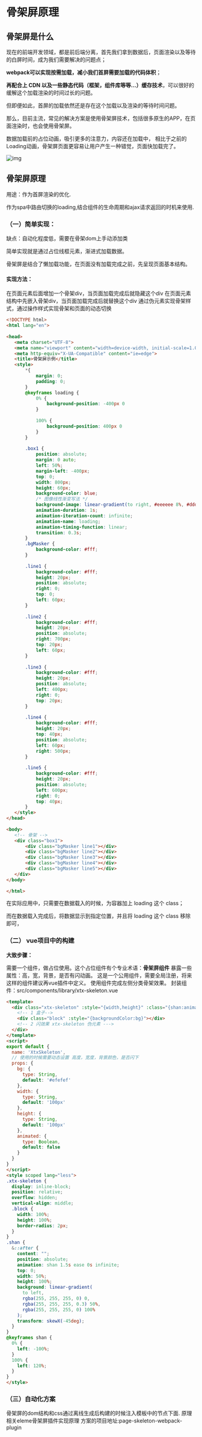 # 骨架屏原理



## 骨架屏是什么

现在的前端开发领域，都是前后端分离，首先我们拿到数据后，页面渲染以及等待的白屏时间，成为我们需要解决的问题点；

**webpack可以实现按需加载，减小我们首屏需要加载的代码体积**；

**再配合上 CDN 以及一些静态代码（框架，组件库等等…）缓存技术**，可以很好的缓解这个加载渲染的时间过长的问题。

但即便如此，首屏的加载依然还是存在这个加载以及渲染的等待时间问题。

那么，目前主流，常见的解决方案是使用骨架屏技术，包括很多原生的APP，在页面渲染时，也会使用骨架屏。

数据加载前的占位动画，吸引更多的注意力，内容还在加载中，
		相比于之前的Loading动画，骨架屏页面更容易让用户产生一种错觉，页面快加载完了。

![img](D:\Markdown\图片\825fa6e525be3b050221814c544d7371.png)



## 骨架屏原理

用途：作为首屏渲染的优化.

作为spa中路由切换的loading,结合组件的生命周期和ajax请求返回的时机来使用.

### （一）简单实现：

缺点：自动化程度低，需要在骨架dom上手动添加类

简单实现就是通过占位线框元素，渐进式加载数据。

骨架屏是结合了懒加载功能，在页面没有加载完成之前，先呈现页面基本结构。

#### 	实现方法：

在页面元素后面增加一个骨架div，当页面加载完成后就隐藏这个div
		在页面元素结构中先嵌入骨架div，当页面加载完成后就替换这个div
		通过伪元素实现骨架样式，通过操作样式实现骨架和页面的动态切换

```html
<!DOCTYPE html>
<html lang="en">
 
<head>
   <meta charset="UTF-8">
   <meta name="viewport" content="width=device-width, initial-scale=1.0">
   <meta http-equiv="X-UA-Compatible" content="ie=edge">
   <title>骨架屏示例</title>
   <style>
       *{
           margin: 0;
           padding: 0;
       }
       @keyframes loading {
           0% {
               background-position: -400px 0
           }
 
           100% {
               background-position: 400px 0
           }
       }
 
       .box1 {
           position: absolute;
           margin: 0 auto;
           left: 50%;
           margin-left: -400px;
           top: 0;
           width: 800px;
           height: 60px;
           background-color: blue;
           /* 图像线性渐变写法 */
           background-image: linear-gradient(to right, #eeeeee 8%, #dddddd 18%, #eeeeee 33%);
           animation-duration: 1s;
           animation-iteration-count: infinite;
           animation-name: loading;
           animation-timing-function: linear;
           transition: 0.3s;
       }
       .bgMasker {
           background-color: #fff;
       }
 
       .line1 {
           background-color: #fff;
           height: 20px;
           position: absolute;
           right: 0;
           top: 0;
           left: 60px;
       }
 
       .line2 {
           background-color: #fff;
           height: 20px;
           position: absolute;
           right: 700px;
           top: 20px;
           left: 60px;
       }
 
       .line3 {
           background-color: #fff;
           height: 20px;
           position: absolute;
           left: 400px;
           right: 0;
           top: 20px;
       }
 
       .line4 {
           background-color: #fff;
           height: 20px;
           top: 40px;
           position: absolute;
           left: 60px;
           right: 500px;
       }
 
       .line5 {
           background-color: #fff;
           height: 20px;
           position: absolute;
           left: 600px;
           right: 0;
           top: 40px;
       }
   </style>
</head>
 
<body>
   <!-- 骨架 -->
   <div class="box1">
       <div class="bgMasker line1"></div>
       <div class="bgMasker line2"></div>
       <div class="bgMasker line3"></div>
       <div class="bgMasker line4"></div>
       <div class="bgMasker line5"></div>
   </div>
</body>
 
</html>

```

在实际应用中，只需要在数据载入的时候，为容器加上 loading 这个 class；

而在数据载入完成后，将数据显示到指定位置，并且将 loading 这个 class 移除即可，

### （二） vue项目中的构建

**大致步骤：**

需要一个组件，做占位使用。这个占位组件有个专业术语：**骨架屏组件**
		暴露一些属性：高，宽，背景，是否有闪动画。
		这是一个公用组件，需要全局注册，将来这样的组件建议再vue插件中定义。
使用组件完成左侧分类骨架效果。
封装组件：src/components/library/xtx-skeleton.vue

```html
<template>
  <div class="xtx-skeleton" :style="{width,height}" :class="{shan:animated}">
    <!-- 1 盒子-->
    <div class="block" :style="{backgroundColor:bg}"></div>
    <!-- 2 闪效果 xtx-skeleton 伪元素 --->
  </div>
</template>
<script>
export default {
  name: 'XtxSkeleton',
  // 使用的时候需要动态设置 高度，宽度，背景颜色，是否闪下
  props: {
    bg: {
      type: String,
      default: '#efefef'
    },
    width: {
      type: String,
      default: '100px'
    },
    height: {
      type: String,
      default: '100px'
    },
    animated: {
      type: Boolean,
      default: false
    }
  }
}
</script>
<style scoped lang="less">
.xtx-skeleton {
  display: inline-block;
  position: relative;
  overflow: hidden;
  vertical-align: middle;
  .block {
    width: 100%;
    height: 100%;
    border-radius: 2px;
  }
}
.shan {
  &::after {
    content: "";
    position: absolute;
    animation: shan 1.5s ease 0s infinite;
    top: 0;
    width: 50%;
    height: 100%;
    background: linear-gradient(
      to left,
      rgba(255, 255, 255, 0) 0,
      rgba(255, 255, 255, 0.3) 50%,
      rgba(255, 255, 255, 0) 100%
    );
    transform: skewX(-45deg);
  }
}
@keyframes shan {
  0% {
    left: -100%;
  }
  100% {
    left: 120%;
  }
}
</style>
```



### （三）自动化方案



骨架屏的dom结构和css通过离线生成后构建的时候注入模板中的节点下面.
		原理相关eleme骨架屏插件实现原理
		方案的项目地址:page-skeleton-webpack-plugin



